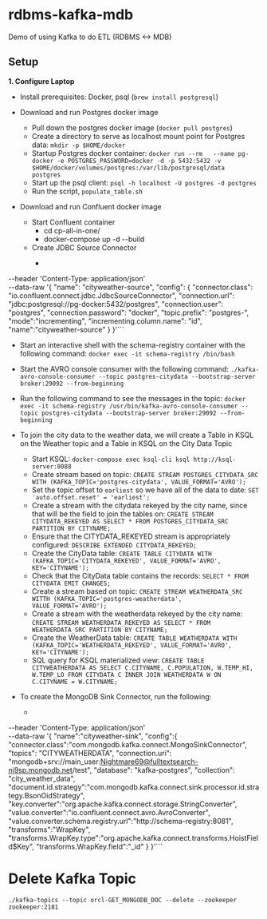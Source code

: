 # rdbms-kafka-mdb
Demo of using Kafka to do ETL (RDBMS &lt;-> MDB)

## Setup

__1. Configure Laptop__

* Install prerequisites: Docker, psql (`brew install postgresql`)
* Download and run Postgres docker image
  * Pull down the postgres docker image (`docker pull postgres`)
  * Create a directory to serve as localhost mount point for Postgres data: `mkdir -p $HOME/docker`
  * Startup Postgres docker container: ```docker run --rm   --name pg-docker -e POSTGRES_PASSWORD=docker -d -p 5432:5432 -v $HOME/docker/volumes/postgres:/var/lib/postgresql/data  postgres```
  * Start up the psql client: `psql -h localhost -U postgres -d postgres`
  * Run the script, `populate_table.sh`
  
* Download and run Confluent docker image
  * Start Confluent container
    * cd cp-all-in-one/
    * docker-compose up -d --build
  * Create JDBC Source Connector
    * ```curl --location --request POST 'localhost:8083/connectors' \
--header 'Content-Type: application/json' \
--data-raw '{
        "name": "cityweather-source",
        "config": {
                "connector.class": "io.confluent.connect.jdbc.JdbcSourceConnector",
                "connection.url": "jdbc:postgresql://pg-docker:5432/postgres",
                "connection.user": "postgres",
                "connection.password": "docker",
                "topic.prefix": "postgres-",
                "mode":"incrementing",
                "incrementing.column.name": "id",
                "name":"cityweather-source"
        }
}'```

* Start an interactive shell with the schema-registry container with the following command: `docker exec -it schema-registry /bin/bash`
* Start the AVRO console consumer with the following command: `./kafka-avro-console-consumer --topic postgres-citydata --bootstrap-server broker:29092 --from-beginning`
* Run the following command to see the messages in the topic: `docker exec -it schema-registry /usr/bin/kafka-avro-console-consumer --topic postgres-citydata --bootstrap-server broker:29092 --from-beginning`
* To join the city data to the weather data, we will create a Table in KSQL on the Weather topic and a Table in KSQL on the City Data Topic
  * Start KSQL: `docker-compose exec ksql-cli ksql http://ksql-server:8088`
  * Create stream based on topic: `CREATE STREAM POSTGRES_CITYDATA_SRC WITH (KAFKA_TOPIC='postgres-citydata', VALUE_FORMAT='AVRO');`
  * Set the topic offset to `earliest` so we have all of the data to date: `SET 'auto.offset.reset' = 'earliest';`
  * Create a stream with the citydata rekeyed by the city name, since that will be the field to join the tables on: `CREATE STREAM CITYDATA_REKEYED AS SELECT * FROM POSTGRES_CITYDATA_SRC PARTITION BY CITYNAME;`
  * Ensure that the CITYDATA_REKEYED stream is appropriately configured: `DESCRIBE EXTENDED CITYDATA_REKEYED;`
  * Create the CityData table: `CREATE TABLE CITYDATA WITH (KAFKA_TOPIC='CITYDATA_REKEYED', VALUE_FORMAT='AVRO', KEY='CITYNAME');`
  * Check that the CityData table contains the records: `SELECT * FROM CITYDATA EMIT CHANGES;`
  * Create a stream based on topic: `CREATE STREAM WEATHERDATA_SRC WITTH (KAFKA_TOPIC='postgres-weatherdata', VALUE_FORMAT='AVRO');`
  * Create a stream with the weatherdata rekeyed by the city name: `CREATE STREAM WEATHERDATA_REKEYED AS SELECT * FROM WEATHERDATA_SRC PARTITION BY CITYNAME;`
  * Create the WeatherData table: `CREATE TABLE WEATHERDATA WITH (KAFKA_TOPIC='WEATHERDATA_REKEYED', VALUE_FORMAT='AVRO', KEY='CITYNAME');`
  * SQL query for KSQL materialized view: `CREATE TABLE CITYWEATHERDATA AS SELECT C.CITYNAME, C.POPULATION, W.TEMP_HI, W.TEMP_LO FROM CITYDATA C INNER JOIN WEATHERDATA W ON C.CITYNAME = W.CITYNAME;`

* To create the MongoDB Sink Connector, run the following:
  * ```curl --location --request POST 'http://localhost:8083/connectors' \
--header 'Content-Type: application/json' \
--data-raw '{
	"name":"cityweather-sink",
	"config":{
		"connector.class":"com.mongodb.kafka.connect.MongoSinkConnector",
		"topics": "CITYWEATHERDATA",
		"connection.uri": "mongodb+srv://main_user:Nightmare69@fulltextsearch-nj9sp.mongodb.net/test",
		"database": "kafka-postgres",
		"collection": "city_weather_data",
		"document.id.strategy":"com.mongodb.kafka.connect.sink.processor.id.strategy.BsonOidStrategy",
		"key.converter":"org.apache.kafka.connect.storage.StringConverter",
		"value.converter":"io.confluent.connect.avro.AvroConverter",
		"value.converter.schema.registry.url":"http://schema-registry:8081",
		"transforms":"WrapKey",
		"transforms.WrapKey.type":"org.apache.kafka.connect.transforms.HoistField$Key",
		"transforms.WrapKey.field":"_id"
	}
}'```


# Delete Kafka Topic
  `./kafka-topics --topic orcl-GET_MONGODB_DOC --delete --zookeeper zookeeper:2181`




